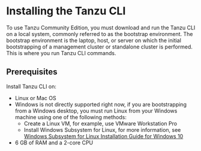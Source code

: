 # Installing the Tanzu CLI

To use Tanzu Community Edition, you must download and run the Tanzu CLI on a local system, commonly referred to as the bootstrap environment. The bootstrap environment is the laptop, host, or server on which the initial bootstrapping of a management cluster or standalone cluster is performed. This is where you run Tanzu  CLI commands.

## Prerequisites

Install Tanzu CLI on:

* Linux or Mac OS
* Windows is not directly supported right now, if you are  bootstrapping from a Windows desktop, you must run Linux from your Windows machine using one of the following methods:
  * Create a Linux VM, for example, use VMware Workstation Pro
  * Install Windows Subsystem for Linux, for more information, see [Windows Subsystem for Linux Installation Guide for Windows 10](https://docs.microsoft.com/en-us/windows/wsl/install-win10)
* 6 GB of RAM and a 2-core CPU
